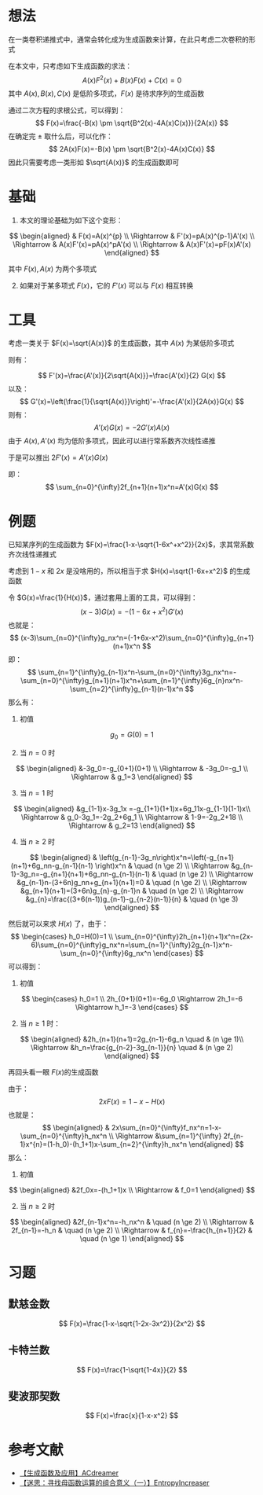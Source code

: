 # 想法

在一类卷积递推式中，通常会转化成为生成函数来计算，在此只考虑二次卷积的形式

在本文中，只考虑如下生成函数的求法：
$$
A(x)F^2(x)+B(x)F(x)+C(x)=0
$$
其中 $A(x),B(x),C(x)$ 是低阶多项式，$F(x)$ 是待求序列的生成函数

通过二次方程的求根公式，可以得到：
$$
F(x)=\frac{-B(x) \pm \sqrt{B^2(x)-4A(x)C(x)}}{2A(x)}
$$
在确定完 $\pm$ 取什么后，可以化作：
$$
2A(x)F(x)=-B(x) \pm \sqrt{B^2(x)-4A(x)C(x)}
$$
因此只需要考虑一类形如 $\sqrt{A(x)}$ 的生成函数即可

# 基础

1. 本文的理论基础为如下这个变形：

$$
\begin{aligned}
& F(x)=A(x)^{p} \\
\Rightarrow & F'(x)=pA(x)^{p-1}A'(x) \\
\Rightarrow & A(x)F'(x)=pA(x)^pA'(x) \\
\Rightarrow & A(x)F'(x)=pF(x)A'(x)
\end{aligned}
$$

其中 $F(x),A(x)$ 为两个多项式

2. 如果对于某多项式 $F(x)$，它的 $F'(x)$ 可以与 $F(x)$ 相互转换

# 工具

考虑一类关于 $F(x)=\sqrt{A(x)}$ 的生成函数，其中 $A(x)$ 为某低阶多项式

则有：

$$
F'(x)=\frac{A'(x)}{2\sqrt{A(x)}}=\frac{A'(x)}{2} G(x)
$$
以及：
$$
G'(x)=\left(\frac{1}{\sqrt{A(x)}}\right)'=-\frac{A'(x)}{2A(x)}G(x)
$$
则有：
$$
A'(x)G(x)=-2G'(x)A(x)
$$
由于 $A(x),A'(x)$ 均为低阶多项式，因此可以进行常系数齐次线性递推

于是可以推出 $2F'(x)=A'(x)G(x)$

即：
$$
\sum_{n=0}^{\infty}2f_{n+1}(n+1)x^n=A'(x)G(x)
$$


# 例题

已知某序列的生成函数为 $F(x)=\frac{1-x-\sqrt{1-6x^+x^2}}{2x}$，求其常系数齐次线性递推式

考虑到 $1-x$ 和 $2x$ 是没啥用的，所以相当于求 $H(x)=\sqrt{1-6x+x^2}$ 的生成函数

令 $G(x)=\frac{1}{H(x)}$，通过套用上面的工具，可以得到：
$$
(x-3)G(x)=-(1-6x+x^2)G'(x)
$$
也就是：
$$
(x-3)\sum_{n=0}^{\infty}g_nx^n=(-1+6x-x^2)\sum_{n=0}^{\infty}g_{n+1}(n+1)x^n
$$
即：
$$
\sum_{n=1}^{\infty}g_{n-1}x^n-\sum_{n=0}^{\infty}3g_nx^n=-\sum_{n=0}^{\infty}g_{n+1}(n+1)x^n+\sum_{n=1}^{\infty}6g_{n}nx^n-\sum_{n=2}^{\infty}g_{n-1}(n-1)x^n
$$
那么有：

1. 初值

$$
g_0=G(0)=1
$$



2. 当 $n=0$ 时

$$
\begin{aligned}
&-3g_0=-g_{0+1}(0+1) \\
\Rightarrow & -3g_0=-g_1 \\
\Rightarrow & g_1=3
\end{aligned}
$$

3. 当 $n=1$ 时

$$
\begin{aligned}
&g_{1-1}x-3g_1x =-g_{1+1}(1+1)x+6g_11x-g_{1-1}(1-1)x\\
\Rightarrow & g_0-3g_1=-2g_2+6g_1 \\
\Rightarrow & 1-9=-2g_2+18 \\
\Rightarrow & g_2=13
\end{aligned}
$$

4. 当 $n \ge 2$ 时

$$
\begin{aligned}
& \left(g_{n-1}-3g_n\right)x^n=\left(-g_{n+1}(n+1)+6g_nn-g_{n-1}(n-1) \right)x^n & \quad (n \ge 2) \\
\Rightarrow &g_{n-1}-3g_n=-g_{n+1}(n+1)+6g_nn-g_{n-1}(n-1) & \quad (n \ge 2) \\
\Rightarrow &g_{n-1}n-(3+6n)g_nn+g_{n+1}(n+1)=0 & \quad (n \ge 2) \\
\Rightarrow &g_{n+1}(n+1)=(3+6n)g_{n}-g_{n-1}n & \quad (n \ge 2) \\
\Rightarrow &g_{n}=\frac{(3+6(n-1))g_{n-1}-g_{n-2}(n-1)}{n} & \quad (n \ge 3)
\end{aligned}
$$

然后就可以来求 $H(x)$ 了，由于：
$$
\begin{cases}
h_0=H(0)=1 \\
\sum_{n=0}^{\infty}2h_{n+1}(n+1)x^n=(2x-6)\sum_{n=0}^{\infty}g_nx^n=\sum_{n=1}^{\infty}2g_{n-1}x^n-\sum_{n=0}^{\infty}6g_nx^n
\end{cases}
$$
可以得到：

1. 初值

$$
\begin{cases}
h_0=1 \\
2h_{0+1}(0+1)=-6g_0 \Rightarrow 2h_1=-6 \Rightarrow h_1=-3
\end{cases}
$$

2. 当 $n \ge 1$ 时：

$$
\begin{aligned}
&2h_{n+1}(n+1)=2g_{n-1}-6g_n \quad & (n \ge 1)\\
\Rightarrow &h_n=\frac{g_{n-2}-3g_{n-1}}{n}  \quad & (n \ge 2)
\end{aligned}
$$

再回头看一眼 $F(x)​$ 的生成函数

由于：
$$
2xF(x)=1-x-H(x)
$$
也就是：
$$
\begin{aligned}
& 2x\sum_{n=0}^{\infty}f_nx^n=1-x-\sum_{n=0}^{\infty}h_nx^n \\
\Rightarrow &\sum_{n=1}^{\infty} 2f_{n-1}x^{n}=(1-h_0)-(h_1+1)x-\sum_{n=2}^{\infty}h_nx^n
\end{aligned}
$$
那么：

1. 初值

$$
\begin{aligned}
&2f_0x=-(h_1+1)x \\
\Rightarrow & f_0=1
\end{aligned}
$$

2. 当 $n \ge 2$ 时

$$
\begin{aligned}
&2f_{n-1}x^n=-h_nx^n & \quad (n \ge 2) \\
\Rightarrow & 2f_{n-1}=-h_n & \quad (n \ge 2) \\
\Rightarrow & f_{n}=-\frac{h_{n+1}}{2}  & \quad (n \ge 1)
\end{aligned}
$$

# 习题

## 默慈金数

$$
F(x)=\frac{1-x-\sqrt{1-2x-3x^2}}{2x^2}
$$

## 卡特兰数

$$
F(x)=\frac{1-\sqrt{1-4x}}{2}
$$

## 斐波那契数

$$
F(x)=\frac{x}{1-x-x^2}
$$


# 参考文献

- [【生成函数及应用】ACdreamer](https://zhuanlan.zhihu.com/p/31457805)
- [【迷思：寻找母函数运算的组合意义（一）】EntropyIncreaser](https://zhuanlan.zhihu.com/p/54318231)

